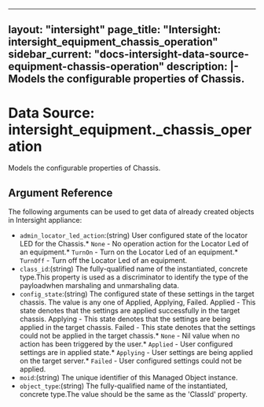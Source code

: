 
---
layout: "intersight"
page_title: "Intersight: intersight_equipment_chassis_operation"
sidebar_current: "docs-intersight-data-source-equipment-chassis-operation"
description: |-
Models the configurable properties of Chassis.
---

# Data Source: intersight_equipment._chassis_operation
Models the configurable properties of Chassis.
## Argument Reference
The following arguments can be used to get data of already created objects in Intersight appliance:
* `admin_locator_led_action`:(string) User configured state of the locator LED for the Chassis.* `None` - No operation action for the Locator Led of an equipment.* `TurnOn` - Turn on the Locator Led of an equipment.* `TurnOff` - Turn off the Locator Led of an equipment. 
* `class_id`:(string) The fully-qualified name of the instantiated, concrete type.This property is used as a discriminator to identify the type of the payloadwhen marshaling and unmarshaling data. 
* `config_state`:(string) The configured state of these settings in the target chassis. The value is any one of Applied, Applying, Failed. Applied - This state denotes that the settings are applied successfully in the target chassis. Applying - This state denotes that the settings are being applied in the target chassis. Failed - This state denotes that the settings could not be applied in the target chassis.* `None` - Nil value when no action has been triggered by the user.* `Applied` - User configured settings are in applied state.* `Applying` - User settings are being applied on the target server.* `Failed` - User configured settings could not be applied. 
* `moid`:(string) The unique identifier of this Managed Object instance. 
* `object_type`:(string) The fully-qualified name of the instantiated, concrete type.The value should be the same as the 'ClassId' property. 
